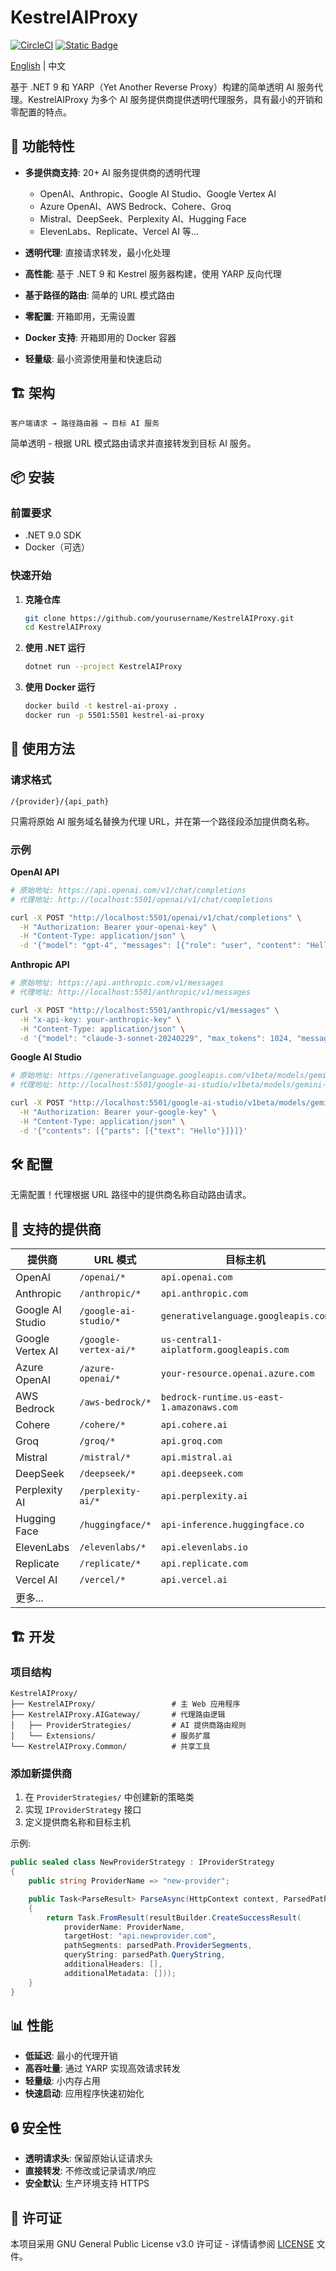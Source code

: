 # KestrelAIProxy

[![CircleCI](https://dl.circleci.com/status-badge/img/circleci/9a4zSW4Kt4bK39F5t1m5WR/XiupSmJYh6VGA6D7gtZdJp/tree/main.svg?style=svg)](https://dl.circleci.com/status-badge/redirect/circleci/9a4zSW4Kt4bK39F5t1m5WR/XiupSmJYh6VGA6D7gtZdJp/tree/main)
[![Static Badge](https://img.shields.io/badge/All_Providers-AAFF00)](https://ai-proxy.4ba.ai/providers)

[English](README.md) | 中文

基于 .NET 9 和 YARP（Yet Another Reverse Proxy）构建的简单透明 AI 服务代理。KestrelAIProxy 为多个 AI 服务提供商提供透明代理服务，具有最小的开销和零配置的特点。

## 🚀 功能特性

- **多提供商支持**: 20+ AI 服务提供商的透明代理
  - OpenAI、Anthropic、Google AI Studio、Google Vertex AI
  - Azure OpenAI、AWS Bedrock、Cohere、Groq
  - Mistral、DeepSeek、Perplexity AI、Hugging Face
  - ElevenLabs、Replicate、Vercel AI 等...

- **透明代理**: 直接请求转发，最小化处理
- **高性能**: 基于 .NET 9 和 Kestrel 服务器构建，使用 YARP 反向代理
- **基于路径的路由**: 简单的 URL 模式路由
- **零配置**: 开箱即用，无需设置
- **Docker 支持**: 开箱即用的 Docker 容器
- **轻量级**: 最小资源使用量和快速启动

## 🏗️ 架构

```
客户端请求 → 路径路由器 → 目标 AI 服务
```

简单透明 - 根据 URL 模式路由请求并直接转发到目标 AI 服务。

## 📦 安装

### 前置要求
- .NET 9.0 SDK
- Docker（可选）

### 快速开始

1. **克隆仓库**
   ```bash
   git clone https://github.com/yourusername/KestrelAIProxy.git
   cd KestrelAIProxy
   ```

2. **使用 .NET 运行**
   ```bash
   dotnet run --project KestrelAIProxy
   ```

3. **使用 Docker 运行**
   ```bash
   docker build -t kestrel-ai-proxy .
   docker run -p 5501:5501 kestrel-ai-proxy
   ```

## 🔧 使用方法

### 请求格式
```
/{provider}/{api_path}
```

只需将原始 AI 服务域名替换为代理 URL，并在第一个路径段添加提供商名称。

### 示例

**OpenAI API**
```bash
# 原始地址: https://api.openai.com/v1/chat/completions
# 代理地址: http://localhost:5501/openai/v1/chat/completions

curl -X POST "http://localhost:5501/openai/v1/chat/completions" \
  -H "Authorization: Bearer your-openai-key" \
  -H "Content-Type: application/json" \
  -d '{"model": "gpt-4", "messages": [{"role": "user", "content": "Hello"}]}'
```

**Anthropic API**
```bash
# 原始地址: https://api.anthropic.com/v1/messages
# 代理地址: http://localhost:5501/anthropic/v1/messages

curl -X POST "http://localhost:5501/anthropic/v1/messages" \
  -H "x-api-key: your-anthropic-key" \
  -H "Content-Type: application/json" \
  -d '{"model": "claude-3-sonnet-20240229", "max_tokens": 1024, "messages": [{"role": "user", "content": "Hello"}]}'
```

**Google AI Studio**
```bash
# 原始地址: https://generativelanguage.googleapis.com/v1beta/models/gemini-pro:generateContent
# 代理地址: http://localhost:5501/google-ai-studio/v1beta/models/gemini-pro:generateContent

curl -X POST "http://localhost:5501/google-ai-studio/v1beta/models/gemini-pro:generateContent" \
  -H "Authorization: Bearer your-google-key" \
  -H "Content-Type: application/json" \
  -d '{"contents": [{"parts": [{"text": "Hello"}]}]}'
```

## 🛠️ 配置

无需配置！代理根据 URL 路径中的提供商名称自动路由请求。

## 🔌 支持的提供商

| 提供商 | URL 模式 | 目标主机 |
|--------|----------|----------|
| OpenAI | `/openai/*` | `api.openai.com` |
| Anthropic | `/anthropic/*` | `api.anthropic.com` |
| Google AI Studio | `/google-ai-studio/*` | `generativelanguage.googleapis.com` |
| Google Vertex AI | `/google-vertex-ai/*` | `us-central1-aiplatform.googleapis.com` |
| Azure OpenAI | `/azure-openai/*` | `your-resource.openai.azure.com` |
| AWS Bedrock | `/aws-bedrock/*` | `bedrock-runtime.us-east-1.amazonaws.com` |
| Cohere | `/cohere/*` | `api.cohere.ai` |
| Groq | `/groq/*` | `api.groq.com` |
| Mistral | `/mistral/*` | `api.mistral.ai` |
| DeepSeek | `/deepseek/*` | `api.deepseek.com` |
| Perplexity AI | `/perplexity-ai/*` | `api.perplexity.ai` |
| Hugging Face | `/huggingface/*` | `api-inference.huggingface.co` |
| ElevenLabs | `/elevenlabs/*` | `api.elevenlabs.io` |
| Replicate | `/replicate/*` | `api.replicate.com` |
| Vercel AI | `/vercel/*` | `api.vercel.ai` |
| 更多... | | |

## 🏗️ 开发

### 项目结构
```
KestrelAIProxy/
├── KestrelAIProxy/                 # 主 Web 应用程序
├── KestrelAIProxy.AIGateway/       # 代理路由逻辑
│   ├── ProviderStrategies/         # AI 提供商路由规则
│   └── Extensions/                 # 服务扩展
└── KestrelAIProxy.Common/          # 共享工具
```

### 添加新提供商

1. 在 `ProviderStrategies/` 中创建新的策略类
2. 实现 `IProviderStrategy` 接口
3. 定义提供商名称和目标主机

示例:
```csharp
public sealed class NewProviderStrategy : IProviderStrategy
{
    public string ProviderName => "new-provider";

    public Task<ParseResult> ParseAsync(HttpContext context, ParsedPath parsedPath)
    {
        return Task.FromResult(resultBuilder.CreateSuccessResult(
            providerName: ProviderName,
            targetHost: "api.newprovider.com",
            pathSegments: parsedPath.ProviderSegments,
            queryString: parsedPath.QueryString,
            additionalHeaders: [],
            additionalMetadata: []));
    }
}
```

## 📊 性能

- **低延迟**: 最小的代理开销
- **高吞吐量**: 通过 YARP 实现高效请求转发
- **轻量级**: 小内存占用
- **快速启动**: 应用程序快速初始化

## 🔒 安全性

- **透明请求头**: 保留原始认证请求头
- **直接转发**: 不修改或记录请求/响应
- **安全默认**: 生产环境支持 HTTPS

## 📝 许可证

本项目采用 GNU General Public License v3.0 许可证 - 详情请参阅 [LICENSE](LICENSE) 文件。